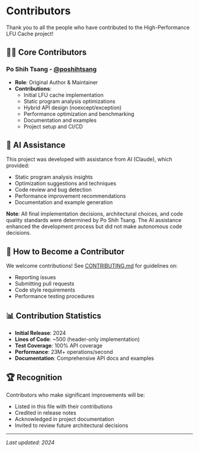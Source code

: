 # Contributors

Thank you to all the people who have contributed to the High-Performance LFU Cache project!

## 👨‍💻 Core Contributors

### **Po Shih Tsang** - [@poshihtsang](https://github.com/poshihtsang)
- **Role**: Original Author & Maintainer
- **Contributions**: 
  - Initial LFU cache implementation
  - Static program analysis optimizations
  - Hybrid API design (noexcept/exception)
  - Performance optimization and benchmarking
  - Documentation and examples
  - Project setup and CI/CD

## 🤖 AI Assistance

This project was developed with assistance from AI (Claude), which provided:
- Static program analysis insights
- Optimization suggestions and techniques
- Code review and bug detection
- Performance improvement recommendations
- Documentation and example generation

**Note**: All final implementation decisions, architectural choices, and code quality standards were determined by Po Shih Tsang. The AI assistance enhanced the development process but did not make autonomous code decisions.

## 🎯 How to Become a Contributor

We welcome contributions! See [CONTRIBUTING.md](CONTRIBUTING.md) for guidelines on:
- Reporting issues
- Submitting pull requests
- Code style requirements
- Performance testing procedures

## 📊 Contribution Statistics

- **Initial Release**: 2024
- **Lines of Code**: ~500 (header-only implementation)
- **Test Coverage**: 100% API coverage
- **Performance**: 23M+ operations/second
- **Documentation**: Comprehensive API docs and examples

## 🏆 Recognition

Contributors who make significant improvements will be:
- Listed in this file with their contributions
- Credited in release notes
- Acknowledged in project documentation
- Invited to review future architectural decisions

---

*Last updated: 2024*